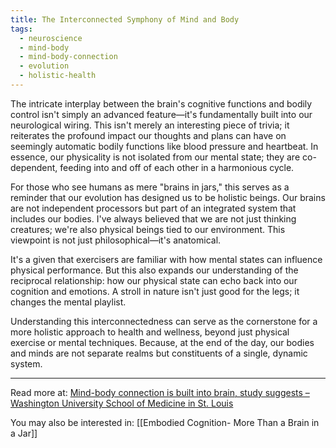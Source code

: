 ```yaml
---
title: The Interconnected Symphony of Mind and Body
tags:
  - neuroscience
  - mind-body
  - mind-body-connection
  - evolution
  - holistic-health
---
```

The intricate interplay between the brain's cognitive functions and bodily control isn't simply an advanced feature—it's fundamentally built into our neurological wiring. This isn't merely an interesting piece of trivia; it reiterates the profound impact our thoughts and plans can have on seemingly automatic bodily functions like blood pressure and heartbeat. In essence, our physicality is not isolated from our mental state; they are co-dependent, feeding into and off of each other in a harmonious cycle.

For those who see humans as mere "brains in jars," this serves as a reminder that our evolution has designed us to be holistic beings. Our brains are not independent processors but part of an integrated system that includes our bodies. I've always believed that we are not just thinking creatures; we're also physical beings tied to our environment. This viewpoint is not just philosophical—it's anatomical.

It's a given that exercisers are familiar with how mental states can influence physical performance. But this also expands our understanding of the reciprocal relationship: how our physical state can echo back into our cognition and emotions. A stroll in nature isn't just good for the legs; it changes the mental playlist.

Understanding this interconnectedness can serve as the cornerstone for a more holistic approach to health and wellness, beyond just physical exercise or mental techniques. Because, at the end of the day, our bodies and minds are not separate realms but constituents of a single, dynamic system.

----

Read more at: [Mind-body connection is built into brain, study suggests – Washington University School of Medicine in St. Louis](https://medicine.wustl.edu/news/mind-body-connection-is-built-into-brain-study-suggests/)

You may also be interested in: [[Embodied Cognition- More Than a Brain in a Jar]]
